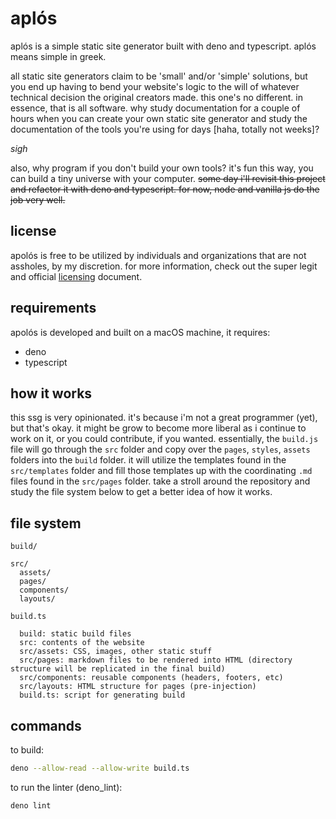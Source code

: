 # aplós

aplós is a simple static site generator built with deno and typescript. aplós means simple in greek.

all static site generators claim to be 'small' and/or 'simple' solutions, but you end up having to bend your website's logic to the will of whatever technical decision the original creators made. this one's no different. in essence, that is all software. why study documentation for a couple of hours when you can create your own static site generator and study the documentation of the tools you're using for days [haha, totally not weeks]?

_sigh_

also, why program if you don't build your own tools? it's fun this way, you can build a tiny universe with your computer. ~~some day i'll revisit this project and refactor it with deno and typescript. for now, node and vanilla js do the job very well.~~

## license

apolós is free to be utilized by individuals and organizations that are not assholes, by my discretion. for more information, check out the super legit and official [licensing](license.md) document.

## requirements

apolós is developed and built on a macOS machine, it requires:

- deno
- typescript

## how it works

this ssg is very opinionated. it's because i'm not a great programmer (yet), but that's okay. it might be grow to become more liberal as i continue to work on it, or you could contribute, if you wanted. essentially, the `build.js` file will go through the `src` folder and copy over the `pages`, `styles`, `assets` folders into the `build` folder. it will utilize the templates found in the `src/templates` folder and fill those templates up with the coordinating `.md` files found in the `src/pages` folder. take a stroll around the repository and study the file system below to get a better idea of how it works.

## file system

```
build/
```
```
src/
  assets/
  pages/
  components/
  layouts/
```
```
build.ts
```

      build: static build files
      src: contents of the website
      src/assets: CSS, images, other static stuff
      src/pages: markdown files to be rendered into HTML (directory structure will be replicated in the final build)
      src/components: reusable components (headers, footers, etc)
      src/layouts: HTML structure for pages (pre-injection)
      build.ts: script for generating build

## commands

to build:

```bash
deno --allow-read --allow-write build.ts
```

to run the linter (deno_lint):

```bash
deno lint
```
